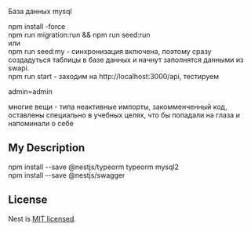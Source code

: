 База данных mysql

npm install -force  
npm run migration:run && npm run seed:run  
или  
npm run seed:my - синхронизация включена, поэтому сразу создадуться таблицы в базе данных и начнут заполнятся данными из swapi.  
npm run start - заходим на http://localhost:3000/api, тестируем  
  
admin=admin  
  
многие вещи - типа неактивные импорты, закомменченный код, оставлены специально в учебных целях, что бы попадали на глаза и напоминали о себе

## My Description
npm install --save @nestjs/typeorm typeorm mysql2  
npm install --save @nestjs/swagger

## License

Nest is [MIT licensed](LICENSE).
